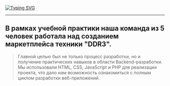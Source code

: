 [![Typing SVG](https://readme-typing-svg.demolab.com?font=Fira+Code&weight=500&size=40&duration=10000&pause=1000&repeat=false&width=435&height=100&lines=DDR3)](https://git.io/typing-svg)
___
## В рамках учебной практики наша команда из 5 человек работала над созданием маркетплейса техники "DDR3".
> Главной целью был не только процесс разработки, но и получение практических навыков в области Backend-разработки. Мы использовали HTML, CSS, JavaScript и PHP для реализации проекта, что дало нам возможность ознакомиться с полным циклом разработки веб-приложений.